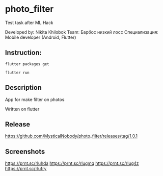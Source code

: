 # photo_filter

Test task after ML Hack

Developed by:
Nikita Khilobok 
Team: Барбос низкий лосс
Специализация: Mobile developer (Android, Flutter)

## Instruction:

`flutter packages get`

`flutter run`

## Description
App for make filter on photos

Written on flutter




## Release
https://github.com/MysticalNobody/photo_filter/releases/tag/1.0.1

## Screenshots
https://prnt.sc/rluhda
https://prnt.sc/rlugmq
https://prnt.sc/rlug4z
https://prnt.sc/rlufry
